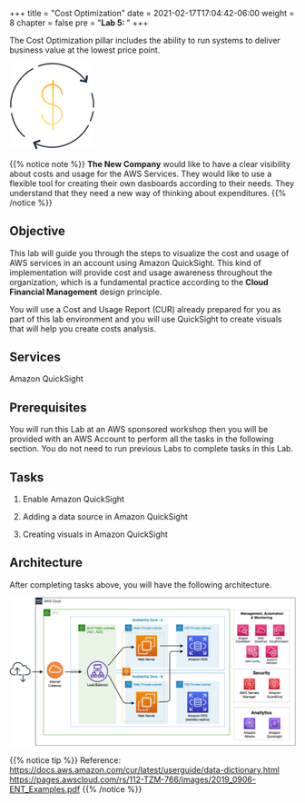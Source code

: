 +++
title = "Cost Optimization"
date = 2021-02-17T17:04:42-06:00
weight = 8
chapter = false
pre = "<b>Lab 5:  </b>"
+++

The Cost Optimization pillar includes the ability to run systems to deliver business value at the lowest price point.

<img src="images/cost.png" alt="drawing" width="150"/>

{{% notice note %}}
**The New Company** would like to have a clear visibility about costs and usage for the AWS Services. They would like to use a flexible tool for creating their own dasboards according to their needs. They understand that they need a new way of thinking about expenditures.
{{% /notice %}}

## Objective

This lab will guide you through the steps to visualize the cost and usage of AWS services in an account using Amazon QuickSight. This kind of implementation will provide cost and usage awareness throughout the organization, which is a fundamental practice according to the **Cloud Financial Management** design principle.

You will use a Cost and Usage Report (CUR) already prepared for you as part of this lab environment and you will use QuickSight to create visuals that will help you create costs analysis.



## Services

Amazon QuickSight

## Prerequisites

You will run this Lab at an AWS sponsored workshop then you will be provided with an AWS Account to perform all the tasks in the following section. You do not need to run previous Labs to complete tasks in this Lab. 

## Tasks

1. Enable Amazon QuickSight

1. Adding a data source in Amazon QuickSight

1. Creating visuals in Amazon QuickSight

## Architecture

After completing tasks above, you will have the following architecture. 

<img src="images/target-up.png" alt="drawing" width="1200"/>

{{% notice tip %}}
Reference: https://docs.aws.amazon.com/cur/latest/userguide/data-dictionary.html
https://pages.awscloud.com/rs/112-TZM-766/images/2019_0906-ENT_Examples.pdf
{{% /notice %}}

